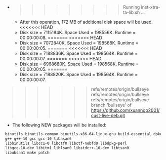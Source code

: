 * >>>>>>>>> Running inst-xtra-ta-lib.sh ...
  * After this operation, 172 MB of additional disk space will be used.
<<<<<<< HEAD
  * Disk size = 7115184K. Space Used = 198556K. Runtime = 00:00:00:08.
=======
<<<<<<< HEAD
  * Disk size = 7072840K. Space Used = 198568K. Runtime = 00:00:00:05.
=======
<<<<<<< HEAD
  * Disk size = 7188836K. Space Used = 198564K. Runtime = 00:00:00:07.
=======
<<<<<<< HEAD
  * Disk size = 6968680K. Space Used = 198568K. Runtime = 00:00:00:05.
=======
  * Disk size = 7188820K. Space Used = 198564K. Runtime = 00:00:00:07.
>>>>>>> refs/remotes/origin/bullseye
>>>>>>> refs/remotes/origin/bullseye
>>>>>>> refs/remotes/origin/bullseye
>>>>>>> branch 'bullseye' of https://github.com/xuanngo2001/cust-live-deb.git
  * The following NEW packages will be installed:
  ```bash
binutils binutils-common binutils-x86-64-linux-gnu build-essential dpkg-dev
g++ g++-10 gcc gcc-10 libasan6
libbinutils libcc1-0 libctf0 libctf-nobfd0 libdpkg-perl
libgcc-10-dev libitm1 liblsan0 libstdc++-10-dev libtsan0
libubsan1 make patch
  ```

